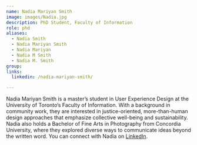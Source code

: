 ```yaml
---
name: Nadia Mariyan Smith
image: images/Nadia.jpg
description: PhD Student, Faculty of Information
role: phd
aliases: 
  - Nadia Smith
  - Nadia Mariyan Smith
  - Nadia Mariyan
  - Nadia M Smith
  - Nadia M. Smith
group: 
links:
  linkedin: /nadia-mariyan-smith/

---
```


Nadia Mariyan Smith is a master’s student in User Experience Design 
at the University of Toronto’s Faculty of Information. With a background 
in community work, they are interested in justice-oriented, 
more-than-human design approaches that emphasize collective 
well-being and sustainability. Nadia also holds a Bachelor of Fine 
Arts in Photography from Concordia University, where they explored 
diverse ways to communicate ideas beyond the written word.
You can connect with Nadia on [LinkedIn](https://www.linkedin.com/in/nadia-mariyan-smith/).
